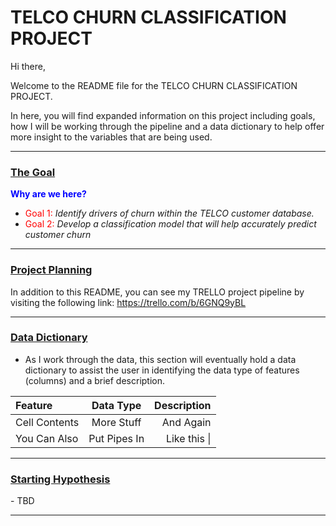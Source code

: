 <h1> TELCO CHURN CLASSIFICATION PROJECT </h1>

Hi there,

Welcome to the README file for the TELCO CHURN CLASSIFICATION PROJECT.

In here, you will find expanded information on this project including goals, how I will be working through the pipeline and a data dictionary to help offer more insight to the variables that are being used.

-------------------
<h3><u>The Goal</u></h3>

<font color = blue>**Why are we here?**</font>

* <font color = red>Goal 1:</font> <i>Identify drivers of churn within the TELCO customer database.</i>
* <font color = red>Goal 2:</font> <i>Develop a classification model that will help accurately predict customer churn</i>

------------------
<H3><u> Project Planning </u></H3>

In addition to this README, you can see my TRELLO project pipeline by visiting the following link: https://trello.com/b/6GNQ9yBL

-------------

<h3><u>Data Dictionary</u></h3>
    
-  As I work through the data, this section will eventually hold a data dictionary to assist the user in identifying the data type of features (columns) and a brief description.



|   Feature      |  Data Type   | Description    |
| :------------- | :----------: | -----------: |
|  Cell Contents | More Stuff   | And Again    |
| You Can Also   | Put Pipes In | Like this \| |

-------------------
  <h3><u>Starting Hypothesis</u></h3>
 - TBD
 
--------------------